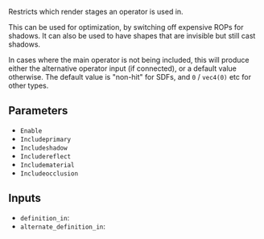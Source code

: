 Restricts which render stages an operator is used in.


This can be used for optimization, by switching off expensive ROPs for shadows.
It can also be used to have shapes that are invisible but still cast shadows.

In cases where the main operator is not being included, this will produce either the alternative operator input (if connected), or a default value otherwise.
The default value is "non-hit" for SDFs, and `0` / `vec4(0)` etc for other types.

## Parameters

* `Enable`
* `Includeprimary`
* `Includeshadow`
* `Includereflect`
* `Includematerial`
* `Includeocclusion`

## Inputs

* `definition_in`: 
* `alternate_definition_in`: 